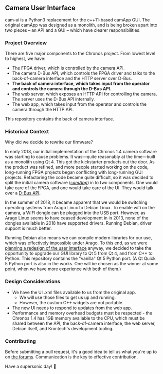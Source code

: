 ## Camera User Interface

cam-ui is a Python3 replacement for the c++11-based camApp GUI. The original
camApp was designed as a monolith, and is being broken apart into two
pieces – an API and a GUI – which have clearer responsibilities.

### Project Overview
There are five major components to the Chronos project. From lowest level
to highest, we have:

- The FPGA driver, which is controlled by the camera API.
- The camera D-Bus API, which controls the FPGA driver and talks to the back-of-camera interface and the HTTP server over D-Bus.
- **The back of camera interface, which takes input from the operator and controls the camera through the D-Bus API.**
- The web server, which exposes an HTTP API for controlling the camera. The server uses the D-Bus API internally.
- The web app, which takes input from the operator and controls the camera through the HTTP API.

This repository contains the back of camera interface.

### Historical Context
Why did we decide to rewrite our firmware?

In early 2018, our initial implementation of the Chronos 1.4 camera software was starting to cause problems. It was—quite reasonably at the time—built as a monolith using Qt 4. This got the kickstarter products out the door. As the product was refined, and more people started working on the code, long-running FPGA projects began conflicting with long-running GUI projects. Refactoring the code became quite difficult, so it was decided to split the initial camera software (_[camApp](https://github.com/krontech/chronos-cam-app)_) in to two components. One would take care of the FPGA, and one would take care of the UI. They would talk over a [D-Bus API](https://www.freedesktop.org/wiki/Software/dbus).

In the summer of 2018, it became apparent that we would be switching operating systems from Arago Linux to Debian Linux. To enable wifi on the camera, a WIFI dongle can be plugged into the USB port. However, as Arago Linux seems to have ceased development in in 2013, none of the dongles available in 2018 have supported drivers. Running Debian, driver support is much better.  

Running Debian also means we can compile modern libraries for our use, which was effectively impossible under Arago. To this end, as we were [planning a redesign of the user interface](http://forum.krontech.ca/index.php?topic=135.0) anyway, we decided to take the opportunity to upgrade our GUI library to Qt 5 from Qt 4, and from C++ to Python. This repository contains the "vanilla" Qt 5 Python port. (A Qt Quick 5 Python port is also in the works. One will be chosen as the winner at some point, when we have more experience with both of them.)

### Design Considerations
- We have the UI .xml files available to us from the original app.
  - We will use those files to get us up and running.
  - However, the custom C++ widgets are not portable.
- The new UI needs to respond to updates from the web app.
- Performance and memory overhead budgets must be respected - the Chronos 1.4 has 1GB memory available to the CPU, which must be shared between the API, the back-of-camera interface, the web server, Debian itself, and Krontech's development tooling.

### Contributing
Before submitting a pull request, it's a good idea to tell us what you're up to on [the forums](http://forum.krontech.ca/). Communication is the key to effective contribution.

Have a supersonic day! 🙂
